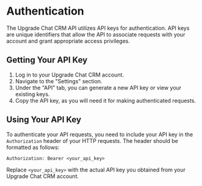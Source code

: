 # Authentication

The Upgrade Chat CRM API utilizes API keys for authentication. API keys are unique identifiers that allow the API to associate requests with your account and grant appropriate access privileges.

## Getting Your API Key

1. Log in to your Upgrade Chat CRM account.
2. Navigate to the "Settings" section.
3. Under the "API" tab, you can generate a new API key or view your existing keys.
4. Copy the API key, as you will need it for making authenticated requests.


## Using Your API Key

To authenticate your API requests, you need to include your API key in the `Authorization` header of your HTTP requests. The header should be formatted as follows:

```
Authorization: Bearer <your_api_key>
```

Replace `<your_api_key>` with the actual API key you obtained from your Upgrade Chat CRM account.

